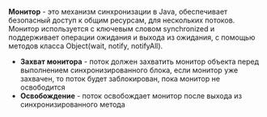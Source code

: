 **Монитор** - это механизм синхронизации в Java, обеспечивает безопасный доступ к общим ресурсам, для нескольких потоков. Монитор используется с ключевым словом synchronized и поддерживает операции ожидания и выхода из ожидания, с помощью методов класса Object(wait, notify, notifyAll).

- **Захват монитора** - поток должен захватить монитор объекта перед выполнением синхронизированного блока, если монитор уже захвачен, то поток будет заблокирован, пока монитор не освободится
- **Освобождение** - поток освобождает монитор после выхода из синхронизированного метода